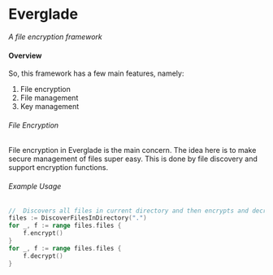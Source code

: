 # Everglade
*A file encryption framework*

#### Overview
So, this framework has a few main features, namely:
1. File encryption
2. File management
3. Key management

###### File Encryption
File encryption in Everglade is the main concern. The idea here is to make secure management of files super easy. This is done by file discovery and support encryption functions.

###### Example Usage
```go
//  Discovers all files in current directory and then encrypts and decrypts them!
files := DiscoverFilesInDirectory(".")
for _, f := range files.files {
    f.encrypt()
}
for _, f := range files.files {
    f.decrypt()
}
```
